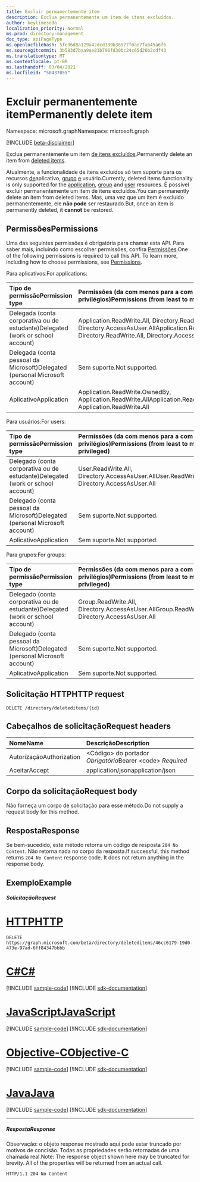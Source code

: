 ```yaml
---
title: Excluir permanentemente item
description: Exclua permanentemente um item de itens excluídos.
author: keylimesoda
localization_priority: Normal
ms.prod: directory-management
doc_type: apiPageType
ms.openlocfilehash: 5fe36d8a129a42dcd139b36577f0ae7fab45a6f6
ms.sourcegitcommit: 3b583d7baa9ae81b796fd30bc24c65d26b2cdf43
ms.translationtype: MT
ms.contentlocale: pt-BR
ms.lasthandoff: 03/04/2021
ms.locfileid: "50437055"
---
```

# <a name="permanently-delete-item"></a><span data-ttu-id="1073f-103">Excluir permanentemente item</span><span class="sxs-lookup"><span data-stu-id="1073f-103">Permanently delete item</span></span>

<span data-ttu-id="1073f-104">Namespace: microsoft.graph</span><span class="sxs-lookup"><span data-stu-id="1073f-104">Namespace: microsoft.graph</span></span>

[!INCLUDE [beta-disclaimer](../../includes/beta-disclaimer.md)]

<span data-ttu-id="1073f-105">Exclua permanentemente um item [de itens excluídos](../resources/directory.md).</span><span class="sxs-lookup"><span data-stu-id="1073f-105">Permanently delete an item from [deleted items](../resources/directory.md).</span></span>

<span data-ttu-id="1073f-106">Atualmente, a funcionalidade de itens excluídos só tem suporte para os recursos [de](../resources/application.md)aplicativo, [grupo](../resources/group.md) [e](../resources/user.md) usuário.</span><span class="sxs-lookup"><span data-stu-id="1073f-106">Currently, deleted items functionality is only supported for the [application](../resources/application.md), [group](../resources/group.md) and [user](../resources/user.md) resources.</span></span> <span data-ttu-id="1073f-107">É possível excluir permanentemente um item de itens excluídos.</span><span class="sxs-lookup"><span data-stu-id="1073f-107">You can permanently delete an item from deleted items.</span></span> <span data-ttu-id="1073f-108">Mas, uma vez que um item é excluído permanentemente, ele **não pode** ser restaurado.</span><span class="sxs-lookup"><span data-stu-id="1073f-108">But, once an item is permanently deleted, it **cannot** be restored.</span></span>

## <a name="permissions"></a><span data-ttu-id="1073f-109">Permissões</span><span class="sxs-lookup"><span data-stu-id="1073f-109">Permissions</span></span>
<span data-ttu-id="1073f-p102">Uma das seguintes permissões é obrigatória para chamar esta API. Para saber mais, incluindo como escolher permissões, confira [Permissões](/graph/permissions-reference).</span><span class="sxs-lookup"><span data-stu-id="1073f-p102">One of the following permissions is required to call this API. To learn more, including how to choose permissions, see [Permissions](/graph/permissions-reference).</span></span>

<span data-ttu-id="1073f-112">Para aplicativos:</span><span class="sxs-lookup"><span data-stu-id="1073f-112">For applications:</span></span>

|<span data-ttu-id="1073f-113">Tipo de permissão</span><span class="sxs-lookup"><span data-stu-id="1073f-113">Permission type</span></span>      | <span data-ttu-id="1073f-114">Permissões (da com menos para a com mais privilégios)</span><span class="sxs-lookup"><span data-stu-id="1073f-114">Permissions (from least to most privileged)</span></span>              |
|:--------------------|:---------------------------------------------------------|
|<span data-ttu-id="1073f-115">Delegada (conta corporativa ou de estudante)</span><span class="sxs-lookup"><span data-stu-id="1073f-115">Delegated (work or school account)</span></span> | <span data-ttu-id="1073f-116">Application.ReadWrite.All, Directory.ReadWrite.All, Directory.AccessAsUser.All</span><span class="sxs-lookup"><span data-stu-id="1073f-116">Application.ReadWrite.All, Directory.ReadWrite.All, Directory.AccessAsUser.All</span></span>    |
|<span data-ttu-id="1073f-117">Delegada (conta pessoal da Microsoft)</span><span class="sxs-lookup"><span data-stu-id="1073f-117">Delegated (personal Microsoft account)</span></span> | <span data-ttu-id="1073f-118">Sem suporte.</span><span class="sxs-lookup"><span data-stu-id="1073f-118">Not supported.</span></span>    |
|<span data-ttu-id="1073f-119">Aplicativo</span><span class="sxs-lookup"><span data-stu-id="1073f-119">Application</span></span> | <span data-ttu-id="1073f-120">Application.ReadWrite.OwnedBy, Application.ReadWrite.All</span><span class="sxs-lookup"><span data-stu-id="1073f-120">Application.ReadWrite.OwnedBy, Application.ReadWrite.All</span></span> |

<span data-ttu-id="1073f-121">Para usuários:</span><span class="sxs-lookup"><span data-stu-id="1073f-121">For users:</span></span>

|<span data-ttu-id="1073f-122">Tipo de permissão</span><span class="sxs-lookup"><span data-stu-id="1073f-122">Permission type</span></span>      | <span data-ttu-id="1073f-123">Permissões (da com menos para a com mais privilégios)</span><span class="sxs-lookup"><span data-stu-id="1073f-123">Permissions (from least to most privileged)</span></span>              |
|:--------------------|:---------------------------------------------------------|
|<span data-ttu-id="1073f-124">Delegado (conta corporativa ou de estudante)</span><span class="sxs-lookup"><span data-stu-id="1073f-124">Delegated (work or school account)</span></span> | <span data-ttu-id="1073f-125">User.ReadWrite.All, Directory.AccessAsUser.All</span><span class="sxs-lookup"><span data-stu-id="1073f-125">User.ReadWrite.All, Directory.AccessAsUser.All</span></span> |
|<span data-ttu-id="1073f-126">Delegado (conta pessoal da Microsoft)</span><span class="sxs-lookup"><span data-stu-id="1073f-126">Delegated (personal Microsoft account)</span></span> | <span data-ttu-id="1073f-127">Sem suporte.</span><span class="sxs-lookup"><span data-stu-id="1073f-127">Not supported.</span></span> |
|<span data-ttu-id="1073f-128">Aplicativo</span><span class="sxs-lookup"><span data-stu-id="1073f-128">Application</span></span> | <span data-ttu-id="1073f-129">Sem suporte.</span><span class="sxs-lookup"><span data-stu-id="1073f-129">Not supported.</span></span> |

<span data-ttu-id="1073f-130">Para grupos:</span><span class="sxs-lookup"><span data-stu-id="1073f-130">For groups:</span></span>

|<span data-ttu-id="1073f-131">Tipo de permissão</span><span class="sxs-lookup"><span data-stu-id="1073f-131">Permission type</span></span>      | <span data-ttu-id="1073f-132">Permissões (da com menos para a com mais privilégios)</span><span class="sxs-lookup"><span data-stu-id="1073f-132">Permissions (from least to most privileged)</span></span>              |
|:--------------------|:---------------------------------------------------------|
|<span data-ttu-id="1073f-133">Delegado (conta corporativa ou de estudante)</span><span class="sxs-lookup"><span data-stu-id="1073f-133">Delegated (work or school account)</span></span> | <span data-ttu-id="1073f-134">Group.ReadWrite.All, Directory.AccessAsUser.All</span><span class="sxs-lookup"><span data-stu-id="1073f-134">Group.ReadWrite.All, Directory.AccessAsUser.All</span></span> |
|<span data-ttu-id="1073f-135">Delegado (conta pessoal da Microsoft)</span><span class="sxs-lookup"><span data-stu-id="1073f-135">Delegated (personal Microsoft account)</span></span> | <span data-ttu-id="1073f-136">Sem suporte.</span><span class="sxs-lookup"><span data-stu-id="1073f-136">Not supported.</span></span>    |
|<span data-ttu-id="1073f-137">Aplicativo</span><span class="sxs-lookup"><span data-stu-id="1073f-137">Application</span></span> | <span data-ttu-id="1073f-138">Sem suporte.</span><span class="sxs-lookup"><span data-stu-id="1073f-138">Not supported.</span></span> |

## <a name="http-request"></a><span data-ttu-id="1073f-139">Solicitação HTTP</span><span class="sxs-lookup"><span data-stu-id="1073f-139">HTTP request</span></span>
<!-- { "blockType": "ignored" } -->
```http
DELETE /directory/deleteditems/{id}
```
## <a name="request-headers"></a><span data-ttu-id="1073f-140">Cabeçalhos de solicitação</span><span class="sxs-lookup"><span data-stu-id="1073f-140">Request headers</span></span>
| <span data-ttu-id="1073f-141">Nome</span><span class="sxs-lookup"><span data-stu-id="1073f-141">Name</span></span>       | <span data-ttu-id="1073f-142">Descrição</span><span class="sxs-lookup"><span data-stu-id="1073f-142">Description</span></span>|
|:---------------|:----------|
| <span data-ttu-id="1073f-143">Autorização</span><span class="sxs-lookup"><span data-stu-id="1073f-143">Authorization</span></span>  | <span data-ttu-id="1073f-144">&lt;Código&gt; do portador *Obrigatório*</span><span class="sxs-lookup"><span data-stu-id="1073f-144">Bearer &lt;code&gt; *Required*</span></span>|
| <span data-ttu-id="1073f-145">Aceitar</span><span class="sxs-lookup"><span data-stu-id="1073f-145">Accept</span></span>  | <span data-ttu-id="1073f-146">application/json</span><span class="sxs-lookup"><span data-stu-id="1073f-146">application/json</span></span> |

## <a name="request-body"></a><span data-ttu-id="1073f-147">Corpo da solicitação</span><span class="sxs-lookup"><span data-stu-id="1073f-147">Request body</span></span>
<span data-ttu-id="1073f-148">Não forneça um corpo de solicitação para esse método.</span><span class="sxs-lookup"><span data-stu-id="1073f-148">Do not supply a request body for this method.</span></span>

## <a name="response"></a><span data-ttu-id="1073f-149">Resposta</span><span class="sxs-lookup"><span data-stu-id="1073f-149">Response</span></span>

<span data-ttu-id="1073f-p103">Se bem-sucedido, este método retorna um código de resposta `204 No Content`. Não retorna nada no corpo da resposta.</span><span class="sxs-lookup"><span data-stu-id="1073f-p103">If successful, this method returns `204 No Content` response code. It does not return anything in the response body.</span></span>

## <a name="example"></a><span data-ttu-id="1073f-152">Exemplo</span><span class="sxs-lookup"><span data-stu-id="1073f-152">Example</span></span>
##### <a name="request"></a><span data-ttu-id="1073f-153">Solicitação</span><span class="sxs-lookup"><span data-stu-id="1073f-153">Request</span></span>


# <a name="http"></a>[<span data-ttu-id="1073f-154">HTTP</span><span class="sxs-lookup"><span data-stu-id="1073f-154">HTTP</span></span>](#tab/http)
<!-- {
  "blockType": "request",
  "name": "delete_directory"
}-->
```http
DELETE https://graph.microsoft.com/beta/directory/deleteditems/46cc6179-19d0-473e-97ad-6ff84347bbbb
```
# <a name="c"></a>[<span data-ttu-id="1073f-155">C#</span><span class="sxs-lookup"><span data-stu-id="1073f-155">C#</span></span>](#tab/csharp)
[!INCLUDE [sample-code](../includes/snippets/csharp/delete-directory-csharp-snippets.md)]
[!INCLUDE [sdk-documentation](../includes/snippets/snippets-sdk-documentation-link.md)]

# <a name="javascript"></a>[<span data-ttu-id="1073f-156">JavaScript</span><span class="sxs-lookup"><span data-stu-id="1073f-156">JavaScript</span></span>](#tab/javascript)
[!INCLUDE [sample-code](../includes/snippets/javascript/delete-directory-javascript-snippets.md)]
[!INCLUDE [sdk-documentation](../includes/snippets/snippets-sdk-documentation-link.md)]

# <a name="objective-c"></a>[<span data-ttu-id="1073f-157">Objective-C</span><span class="sxs-lookup"><span data-stu-id="1073f-157">Objective-C</span></span>](#tab/objc)
[!INCLUDE [sample-code](../includes/snippets/objc/delete-directory-objc-snippets.md)]
[!INCLUDE [sdk-documentation](../includes/snippets/snippets-sdk-documentation-link.md)]

# <a name="java"></a>[<span data-ttu-id="1073f-158">Java</span><span class="sxs-lookup"><span data-stu-id="1073f-158">Java</span></span>](#tab/java)
[!INCLUDE [sample-code](../includes/snippets/java/delete-directory-java-snippets.md)]
[!INCLUDE [sdk-documentation](../includes/snippets/snippets-sdk-documentation-link.md)]

---

##### <a name="response"></a><span data-ttu-id="1073f-159">Resposta</span><span class="sxs-lookup"><span data-stu-id="1073f-159">Response</span></span>
<span data-ttu-id="1073f-p104">Observação: o objeto response mostrado aqui pode estar truncado por motivos de concisão. Todas as propriedades serão retornadas de uma chamada real.</span><span class="sxs-lookup"><span data-stu-id="1073f-p104">Note: The response object shown here may be truncated for brevity. All of the properties will be returned from an actual call.</span></span>
<!-- {
  "blockType": "response",
  "truncated": true
} -->
```http
HTTP/1.1 204 No Content
```

<!-- uuid: 8fcb5dbc-d5aa-4681-8e31-b001d5168d79
2015-10-25 14:57:30 UTC -->
<!--
{
  "type": "#page.annotation",
  "description": "Delete directory",
  "keywords": "",
  "section": "documentation",
  "tocPath": "",
  "suppressions": [
  ]
}
-->


